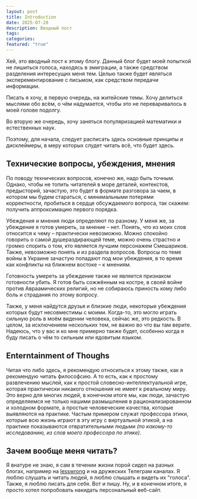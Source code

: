 ```yaml
---
layout: post
title: Introduction
date: 2025-07-20
description: Вводный пост
tags: 
categories: 
featured: "true"
---
```


Хей, это вводный пост к этому блогу. Данный блог будет моей попыткой не лишиться голоса, находясь в эмиграции, а также средством разделения интересущих меня тем. Целью также будет являться эксперементирование с письмом, как средством передачи информации.

Писать я хочу, в первую очередь, на житейские темы. Хочу делиться мыслями обо всём, о чём надумается, чтобы это не переваривалось в моей голове подолгу.

Во вторую же очередь, хочу заняться популяризацией математики и естественных наук.

Поэтому, для начала, следует расписать здесь основные принципы и дисклеймеры, в меру которых слудет читать всё, что будет здесь.

## Технические вопросы, убеждения, мнения

По поводу технических вопросов, конечно же, надо быть точным. Однако, чтобы не топить читателей в море деталей, контекстов, предысторий, зачастую, это будет в формате разговора за чаем, в котором мы будем стараться, с минимальными потерями корректности, пробиться в сердце обсуждаемого вопроса, так скажем: получить аппроксимацию первого порядка.

Убеждения и мнения люди определяют по разному. У меня же, за убеждение я готов умереть, за мнение – нет. Понять, что из моих слов относится к чему – практически невозможно. Можно спокойно говорить о самой душераздирающей теме, можно очень страстно и громко спорить о том, кто является лучшим персонажем Смешариков. Также, невозможно понять и из раздела вопросов. Вопросы по теме войны в Украине зачастую попадают под мои убеждения, в то время как конфликты на ближнем востоке – к мнениям. 

Готовность умереть за убеждение также не является признаком готовности убить. Я готов быть сожжённым на костре, в своей войне против Авраамических религий, но не собираюсь приность кому либо боль и страдания по этому вопросу.

Также, у меня найдутся друзья и близкие люди, некоторые убеждения которых будут несовместимы с моими. Когда-то, это могло играть сильную роль в моём видении человека, сейчас же, это редкость. В целом, за исключением нескольких тем, не важно во что вы там верите. Надеюсь, что у вас и ко мне примерно также будет, особенно когда я буду писать о чём то сильным или ядовитым языком.


## Enterntainment of Thoughs
Читая что либо здесь, я рекомендую относиться к этому также, как я рекомендую читать философсию. А то есть, как к простому развлечению мыслей, как к простой словесно-интеллектуальной игре, которая практически никакого отношения не имеет к реальному миру. Это верно для многих людей, в конечном итоге мы, как люди, зачастую определяемся не только нашими размышления в рационализированном и холодном формате, а простые человеческие качества, которые выявляются на практике. Частым примером служат профессора этики, которые всю жизнь играют в эту игру с виртуальной этикой, а на практике показываются отвратительными людьми *(по какому-то исследованию, из слов моего профессора по этике)*.


## Зачем вообще меня читать?
Я внатуре не знаю, я сам в течении жизни порой сидел на разных блогах, например на [lesswrong](https://www.lesswrong.com/) и на дружеских Телеграм каналах. Я люблю слушать и читать людей, я люблю слышать и видеть их "голоса". Также, я люблю писать для себя. Вот и пишу. Ну, и в конечном итоге, я просто хотел попробовать накидать персональный веб-сайт.



